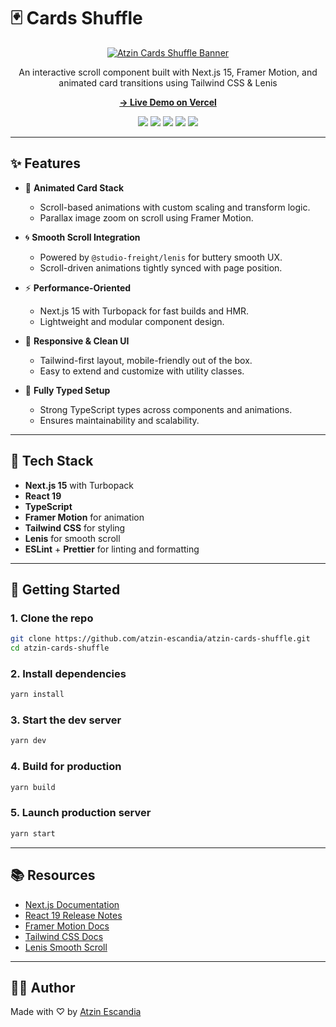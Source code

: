 # 🃏 Cards Shuffle

<div align="center">
  <a href="https://atzinescandia.dev" target="_blank" rel="noopener noreferrer">
    <img src="https://cdn.jsdelivr.net/gh/atzin-escandia/video-assets/banner.png" alt="Atzin Cards Shuffle Banner" />
  </a>

  <p>An interactive scroll component built with Next.js 15, Framer Motion, and animated card transitions using Tailwind CSS & Lenis</p>
  <p><a href="https://atzin-cards-shuffle.vercel.app" target="_blank" rel="noopener noreferrer"><strong>→ Live Demo on Vercel</strong></a></p>

  <div>
    <img src="https://img.shields.io/badge/Next.js-000000?style=for-the-badge&logo=nextdotjs&logoColor=white" />
    <img src="https://img.shields.io/badge/React-20232A?style=for-the-badge&logo=react&logoColor=61DAFB" />
    <img src="https://img.shields.io/badge/TypeScript-3178C6?style=for-the-badge&logo=typescript&logoColor=white" />
    <img src="https://img.shields.io/badge/Framer_Motion-0055FF?style=for-the-badge" />
    <img src="https://img.shields.io/badge/TailwindCSS-06B6D4?style=for-the-badge&logo=tailwindcss&logoColor=white" />
  </div>
</div>

---

## ✨ Features

-   🔄 **Animated Card Stack**

    -   Scroll-based animations with custom scaling and transform logic.
    -   Parallax image zoom on scroll using Framer Motion.

-   🌀 **Smooth Scroll Integration**

    -   Powered by `@studio-freight/lenis` for buttery smooth UX.
    -   Scroll-driven animations tightly synced with page position.

-   ⚡ **Performance-Oriented**

    -   Next.js 15 with Turbopack for fast builds and HMR.
    -   Lightweight and modular component design.

-   🎨 **Responsive & Clean UI**

    -   Tailwind-first layout, mobile-friendly out of the box.
    -   Easy to extend and customize with utility classes.

-   🧠 **Fully Typed Setup**
    -   Strong TypeScript types across components and animations.
    -   Ensures maintainability and scalability.

---

## 🔧 Tech Stack

-   **Next.js 15** with Turbopack
-   **React 19**
-   **TypeScript**
-   **Framer Motion** for animation
-   **Tailwind CSS** for styling
-   **Lenis** for smooth scroll
-   **ESLint** + **Prettier** for linting and formatting

---

## 🚀 Getting Started

### 1. Clone the repo

```bash
git clone https://github.com/atzin-escandia/atzin-cards-shuffle.git
cd atzin-cards-shuffle
```

### 2. Install dependencies

```bash
yarn install
```

### 3. Start the dev server

```bash
yarn dev
```

### 4. Build for production

```bash
yarn build
```

### 5. Launch production server

```bash
yarn start
```

---

## 📚 Resources

-   [Next.js Documentation](https://nextjs.org/docs)
-   [React 19 Release Notes](https://reactjs.org/blog/2024/03/20/react-v19.html)
-   [Framer Motion Docs](https://www.framer.com/motion/)
-   [Tailwind CSS Docs](https://tailwindcss.com/docs)
-   [Lenis Smooth Scroll](https://github.com/studio-freight/lenis)

---

## 🧑‍💻 Author

Made with ♡ by [Atzin Escandia](https://atzinescandia.dev/)
